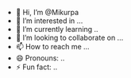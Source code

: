 - 👋 Hi, I’m @Mikurpa
- 👀 I’m interested in ...
- 🌱 I’m currently learning ..
- 💞️ I’m looking to collaborate on ...
- 📫 How to reach me ...
- 😄 Pronouns: ..
- ⚡ Fun fact: ..

<!---
Mikurpa/Mikurpa is a ✨ special ✨ repository because its `README.md` (this file) appears on your GitHub profile.
You can click the Preview link to take a look at your changes.
--->
